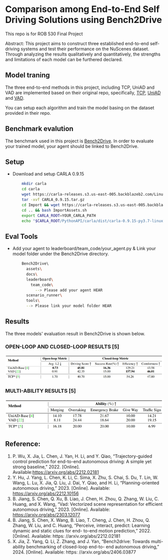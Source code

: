 # Comparison among End-to-End Self Driving Solutions using Bench2Drive
This repo is for ROB 530 Final Project

Abstract: This project aims to construct three established end-to-end self-driving systems and test their performance on the NuScenes dataset. Through analyzing the results qualitatively and quantitatively, the strengths and limitations of each model can be furthered declared.

## Model traning
The three end-to-end methods in this project, including TCP, UniAD and VAD are implemented based on their original repo, specifically, [TCP](https://github.com/OpenDriveLab/TCP), [UniAD](https://github.com/OpenDriveLab/UniAD) and [VAD](https://github.com/hustvl/VAD). 

You can setup each algorithm and train the model basing on the dataset provided in their repo.

## Benchmark evalution
The benchmark used in this project is [Bench2Drive](https://github.com/Thinklab-SJTU/Bench2Drive). In order to evaluate your trained model, your agent should be linked to Bench2Drive. 

## Setup
  - Download and setup CARLA 0.9.15
    ```bash
        mkdir carla
        cd carla
        wget https://carla-releases.s3.us-east-005.backblazeb2.com/Linux/CARLA_0.9.15.tar.gz
        tar -xvf CARLA_0.9.15.tar.gz
        cd Import && wget https://carla-releases.s3.us-east-005.backblazeb2.com/Linux/AdditionalMaps_0.9.15.tar.gz
        cd .. && bash ImportAssets.sh
        export CARLA_ROOT=YOUR_CARLA_PATH
        echo "$CARLA_ROOT/PythonAPI/carla/dist/carla-0.9.15-py3.7-linux-x86_64.egg" >> YOUR_CONDA_PATH/envs/YOUR_CONDA_ENV_NAME/lib/python3.7/site-packages/carla.pth # python 3.8 also works well, please set YOUR_CONDA_PATH and YOUR_CONDA_ENV_NAME
    ```

## Eval Tools
  - Add your agent to leaderboard/team_code/your_agent.py & Link your model folder under the Bench2Drive directory.
    ```bash
        Bench2Drive\ 
          assets\
          docs\
          leaderboard\
            team_code\
              --> Please add your agent HEAR
          scenario_runner\
          tools\
          --> Please link your model folder HEAR
    ```

## Results

The three models' evaluation result in Bench2Drive is shown below. 

### OPEN-LOOP AND CLOSED-LOOP RESULTS [5]
<img src="media/open_close_loop_result.png" style="width:700px; height:auto;" />

### MULTI-ABILITY RESULTS [5]
<img src="media/multi_ability_result.png" style="width:700px; height:auto;" />

## Reference:
1. P. Wu, X. Jia, L. Chen, J. Yan, H. Li, and Y. Qiao, “Trajectory-guided control prediction for end-to-end autonomous driving: A simple yet strong baseline,” 2022. [Online]. Available:https://arxiv.org/abs/2212.02181
2.  Y. Hu, J. Yang, L. Chen, K. Li, C. Sima, X. Zhu, S. Chai, S. Du, T. Lin, W. Wang, L. Lu, X. Jia, Q. Liu, J. Dai, Y. Qiao, and H. Li, “Planning-oriented autonomous driving,” 2023. [Online]. Available: https://arxiv.org/abs/2212.10156
3. B. Jiang, S. Chen, Q. Xu, B. Liao, J. Chen, H. Zhou, Q. Zhang, W. Liu, C. Huang, and X. Wang, “Vad: Vectorized scene representation for efficient autonomous driving,” 2023. [Online]. Available: https://arxiv.org/abs/2303.12077
4. B. Jiang, S. Chen, X. Wang, B. Liao, T. Cheng, J. Chen, H. Zhou, Q. Zhang, W. Liu, and C. Huang, “Perceive, interact, predict: Learning dynamic and static clues for end- to-end motion prediction,” 2022. [Online]. Available: https: //arxiv.org/abs/2212.02181
5. X. Jia, Z. Yang, Q. Li, Z. Zhang, and J. Yan, “Bench2drive: Towards multi-ability benchmarking of closed-loop end-to- end autonomous driving,” 2024. [Online]. Available: https: //arxiv.org/abs/2406.03877